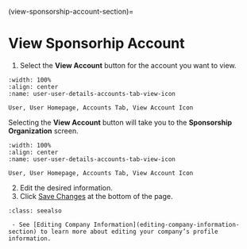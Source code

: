 

(view-sponsorship-account-section)=

# View Sponsorhip Account


1. Select the **View Account** button for the account you want to view. 

```{figure} ../../_static/solo_app/User/User-Detail/user-user-details-accounts-tab-view-icon.jpg
:width: 100%
:align: center
:name: user-user-details-accounts-tab-view-icon

User, User Homepage, Accounts Tab, View Account Icon
```

Selecting the **View Account** button will take you to the **Sponsorship Organization** screen.


```{figure} ../../_static/solo_app/User/User-Detail/account-details-sponsor/sponsor-organization-view-details-screen.png
:width: 100%
:align: center
:name: user-user-details-accounts-tab-view-icon

User, User Homepage, Accounts Tab, View Account Icon
```

2. Edit the desired information. 
3. Click [Save Changes](#save-changes) at the bottom of the page.


```{admonition}  Seealso
:class: seealso

 - See [Editing Company Information](editing-company-information-section) to learn more about editing your company’s profile information.
```











